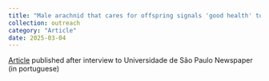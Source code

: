 ```yaml
---
title: "Male arachnid that cares for offspring signals 'good health' to attract a female"
collection: outreach
category: "Article"
date: 2025-03-04
---
```


[Article](https://jornal.usp.br/ciencias/aracnideo-macho-que-cuida-da-prole-anuncia-boa-saude-para-atrair-femea/) published after interview to Universidade de São Paulo Newspaper (in portuguese)

